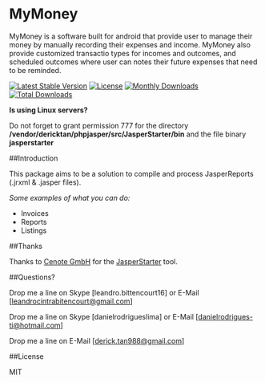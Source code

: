 # MyMoney
MyMoney is a software built for android that provide user to manage their money by manually recording their expenses and income. MyMoney also provide customized transactio types for incomes and outcomes, and scheduled outcomes where user can notes their future expenses that need to be reminded.

[![Latest Stable Version](https://poser.pugx.org/dericktan/phpjasper/v/stable)](https://packagist.org/packages/dericktan/phpjasper)
[![License](https://poser.pugx.org/dericktan/phpjasper/license)](https://packagist.org/packages/dericktan/phpjasper)
[![Monthly Downloads](https://poser.pugx.org/dericktan/phpjasper/d/monthly)](https://packagist.org/packages/dericktan/phpjasper)
[![Total Downloads](https://poser.pugx.org/dericktan/phpjasper/downloads)](https://packagist.org/packages/dericktan/phpjasper)

**Is using Linux servers?**

Do not forget to grant permission 777 for the directory **/vendor/dericktan/phpjasper/src/JasperStarter/bin** and the file binary **jasperstarter**

##Introduction

This package aims to be a solution to compile and process JasperReports (.jrxml & .jasper files).

*Some examples of what you can do:*

* Invoices
* Reports
* Listings


##Thanks

Thanks to [Cenote GmbH](http://www.cenote.de/) for the [JasperStarter](http://jasperstarter.sourceforge.net/) tool.

##Questions?

Drop me a line on Skype [leandro.bittencourt16] or E-Mail [leandrocintrabitencourt@gmail.com]

Drop me a line on Skype [danielrodrigueslima] or E-Mail [danielrodrigues-ti@hotmail.com]

Drop me a line on E-Mail [derick.tan988@gmail.com]

##License

MIT
